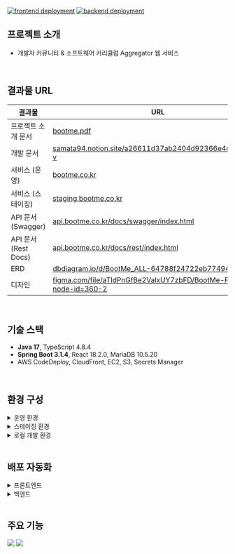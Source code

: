 [![frontend deployment](https://github.com/Jinwook94/bootme/actions/workflows/frontend-deploy.yml/badge.svg)](https://github.com/Jinwook94/bootme/actions/workflows/frontend-deploy.yml)
[![backend deployment](https://github.com/Jinwook94/bootme/actions/workflows/backend-deploy.yml/badge.svg)](https://github.com/Jinwook94/bootme/actions/workflows/backend-deploy.yml)

## 프로젝트 소개
- 개발자 커뮤니티 & 소프트웨어 커리큘럼 Aggregator 웹 서비스

<br>

## 결과물 URL
| 결과물                | URL                                                                                                                                              |
|--------------------|--------------------------------------------------------------------------------------------------------------------------------------------------|
| 프로젝트 소개 문서         | [bootme.pdf](https://github.com/Jinwook94/bootme/files/13463255/bootme.pdf)                                                                      |
| 개발 문서              | [samata94.notion.site/a26611d37ab2404d92366e4c5677efff?v](https://samata94.notion.site/a26611d37ab2404d92366e4c5677efff?v)                       |
| 서비스 (운영)           | [bootme.co.kr](https://bootme.co.kr)                                                                                                             |
| 서비스 (스테이징)         | [staging.bootme.co.kr](https://staging.bootme.co.kr)                                                                                             |
| API 문서 (Swagger)   | [api.bootme.co.kr/docs/swagger/index.html](https://api.bootme.co.kr/docs/swagger/index.html)                                                     |
| API 문서 (Rest Docs) | [api.bootme.co.kr/docs/rest/index.html](https://api.bootme.co.kr/docs/rest/index.html)                                                           |
| ERD                | [dbdiagram.io/d/BootMe_ALL-64788f24722eb77494373f88](https://dbdiagram.io/d/BootMe_ALL-64788f24722eb77494373f88)                                 |
| 디자인                | [figma.com/file/aTIdPnGfBe2ValxUY7zbFD/BootMe-Figma?node-id=360-2](https://www.figma.com/file/aTIdPnGfBe2ValxUY7zbFD/BootMe-Figma?node-id=360-2) |

<br>

## 기술 스택
- **Java 17**, TypeScript 4.8.4
- **Spring Boot 3.1.4**, React 18.2.0, MariaDB 10.5.20
- AWS CodeDeploy, CloudFront, EC2, S3, Secrets Manager

<br>

## 환경 구성

<details>
  <summary>운영 환경</summary>

  <img src="https://github.com/Jinwook94/bootme/assets/44575214/7f42da5d-0183-404e-91c2-80ec573a3d9f">
</details>

<details>
  <summary>스테이징 환경</summary>

  <img src="https://github.com/Jinwook94/bootme/assets/44575214/e2637b87-35f2-434a-8cfe-a7bbf54b9148">
</details>

<details>
  <summary>로컬 개발 환경</summary>

  <img src="https://github.com/Jinwook94/bootme/assets/44575214/35803ea7-f84e-4335-8111-15f6762de0ec">
</details>

<br>

## 배포 자동화
<details>
  <summary>프론트엔드</summary>

  <img src="https://github.com/Jinwook94/bootme/assets/44575214/61817685-222f-4bf8-a10d-9cffaf13d994">
</details>

<details>
  <summary>백엔드</summary>

  <img src="https://github.com/Jinwook94/bootme/assets/44575214/2569b04f-74e8-457a-815e-5d641afce6c1">
</details>

<br>

## 주요 기능
<img src="https://github.com/Jinwook94/bootme/assets/44575214/a7c8fad7-2db3-44fa-8f08-cf8c28b4bc80">
<img src="https://github.com/Jinwook94/bootme/assets/44575214/b4f85fed-a6f9-4ae2-9c9f-60486b8f4820">

<br>
